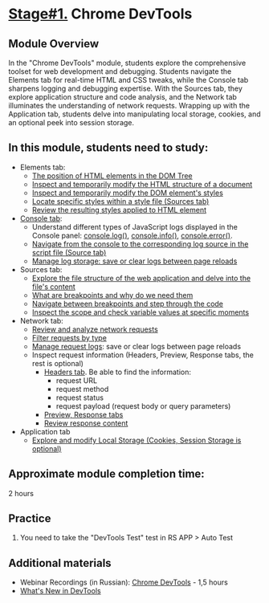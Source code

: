 # [Stage#1.](../../) Chrome DevTools

## Module Overview

In the "Chrome DevTools" module, students explore the comprehensive toolset for web development and debugging. Students navigate the Elements tab for real-time HTML and CSS tweaks, while the Console tab sharpens logging and debugging expertise. With the Sources tab, they explore application structure and code analysis, and the Network tab illuminates the understanding of network requests. Wrapping up with the Application tab, students delve into manipulating local storage, cookies, and an optional peek into session storage.

## In this module, students need to study:

- Elements tab:
  - [The position of HTML elements in the DOM Tree](https://developer.chrome.com/docs/devtools/dom/#view)
  - [Inspect and temporarily modify the HTML structure of a document](https://developer.chrome.com/docs/devtools/dom/#content)
  - [Inspect and temporarily modify the DOM element's styles](https://developer.chrome.com/docs/devtools/css/#view)
  - [Locate specific styles within a style file (Sources tab)](https://irishdotnet.dev/fridaydevtip-find-the-exact-location-of-where-a-style-is-defined-using-chrome-dev-tools)
  - [Review the resulting styles applied to HTML element](https://developer.chrome.com/docs/devtools/css/issues/#css-in-computed)
- [Console tab](https://developer.chrome.com/docs/devtools/console/):
  - Understand different types of JavaScript logs displayed in the Console panel: [console.log()](https://developer.chrome.com/docs/devtools/console/api/#log), [console.info()](https://developer.chrome.com/docs/devtools/console/api/#info), [console.error()](https://developer.chrome.com/docs/devtools/console/api/#error).
  - [Navigate from the console to the corresponding log source in the script file (Source tab)](https://developer.chrome.com/docs/devtools/console/log/#javascript)
  - [Manage log storage: save or clear logs between page reloads](https://developer.chrome.com/docs/devtools/console/reference/#persist)
- Sources tab:
  - [Explore the file structure of the web application and delve into the file's content](https://developer.chrome.com/docs/devtools/sources/#files)
  - [What are breakpoints and why do we need them](https://developer.chrome.com/docs/devtools/javascript/#event-breakpoint)
  - [Navigate between breakpoints and step through the code](https://developer.chrome.com/docs/devtools/javascript/#code-stepping)
  - [Inspect the scope and check variable values at specific moments](https://developer.chrome.com/docs/devtools/javascript/#check-values)
- Network tab:
  - [Review and analyze network requests](https://developer.chrome.com/docs/devtools/network/#load)
  - [Filter requests by type](https://developer.chrome.com/docs/devtools/network/reference/#filter-by-type)
  - [Manage request logs](https://developer.chrome.com/docs/devtools/network/reference/#clear): save or clear logs between page reloads
  - Inspect request information (Headers, Preview, Response tabs, the rest is optional)
    - [Headers tab](https://developer.chrome.com/docs/devtools/network/#details). Be able to find the information:
      - request URL
      - request method
      - request status
      - request payload (request body or query parameters)
    - [Preview, Response tabs](https://developer.chrome.com/docs/devtools/network/#details)
    - [Review response content](https://developer.chrome.com/docs/devtools/network/reference/#response)
- Application tab
  - [Explore and modify Local Storage (Cookies, Session Storage is optional)](https://developer.chrome.com/docs/devtools/storage/localstorage/)

## Approximate module completion time:

2 hours

## Practice

1. You need to take the "DevTools Test" test in RS APP > Auto Test

## Additional materials

- Webinar Recordings (in Russian): [Chrome DevTools](https://www.youtube.com/watch?v=gvB0qoio-Ic&list=PLe--kalBDwji8WXKVjhON39X4v_Uj6T_R&index=7) - 1,5 hours
- [What's New in DevTools](https://developer.chrome.com/docs/devtools/news/)
